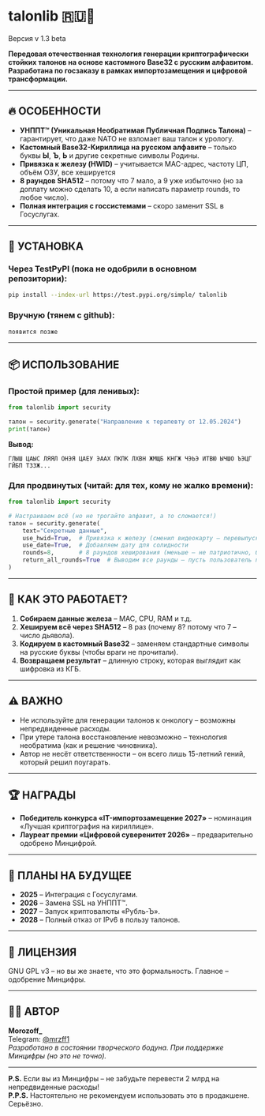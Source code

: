 # talonlib 🇷🇺🪪
Версия v 1.3 beta

**Передовая отечественная технология генерации криптографически стойких талонов на основе кастомного Base32 с русским алфавитом. Разработана по госзаказу в рамках импортозамещения и цифровой трансформации.**

---

## 🔥 ОСОБЕННОСТИ

- **УНППТ™ (Уникальная Необратимая Публичная Подпись Талона)** – гарантирует, что даже NATO не взломает ваш талон к урологу.
- **Кастомный Base32-Кириллица на русском алфавите** – только буквы **Ы**, **Ъ**, **Ь** и другие секретные символы Родины.
- **Привязка к железу (HWID)** – учитывается MAC-адрес, частоту ЦП, объём ОЗУ, все хешируется
- **8 раундов SHA512** – потому что 7 мало, а 9 уже избыточно (но за доплату можно сделать 10, а если написать параметр rounds, то любое число).
- **Полная интеграция с госсистемами** – скоро заменит SSL в Госуслугах.

---

## 🚀 УСТАНОВКА

### Через TestPyPI (пока не одобрили в основном репозитории):
```bash
pip install --index-url https://test.pypi.org/simple/ talonlib
```

### Вручную (тянем с github):
```bash
появится позже
```

---

## 📦 ИСПОЛЬЗОВАНИЕ

### Простой пример (для ленивых):
```python
from talonlib import security

талон = security.generate("Направление к терапевту от 12.05.2024")
print(талон)
```
**Вывод:**
```
ГЛЫШ ЦАЫС ЛЯЯЛ ОНЭЯ ЦАЕУ ЭААХ ПКПК ЛХВН ЖМЩБ КНГЖ ЧЭЬЭ ИТВЮ ЫЧШО ЪЭЦГ ГЙБП ТЗЗЖ...
```

### Для продвинутых (читай: для тех, кому не жалко времени):
```python
from talonlib import security

# Настраиваем всё (но не трогайте алфавит, а то сломается!)
талон = security.generate(
    text="Секретные данные",
    use_hwid=True,  # Привязка к железу (сменил видеокарту – перевыпускай талон!)
    use_date=True,  # Добавляем дату для солидности
    rounds=8,       # 8 раундов хеширования (меньше – не патриотично, больше – не оплатят)
    return_all_rounds=True  # Выводим все раунды – пусть пользователь почувствует мощь
)
```

---

## 🧩 КАК ЭТО РАБОТАЕТ?

1. **Собираем данные железа** – MAC, CPU, RAM и т.д.
2. **Хешируем всё через SHA512** – 8 раз (почему 8? потому что 7 – число дьявола).
3. **Кодируем в кастомный Base32** – заменяем стандартные символы на русские буквы (чтобы враги не прочитали).
4. **Возвращаем результат** – длинную строку, которая выглядит как шифровка из КГБ.

---

## ⚠️ ВАЖНО

- Не используйте для генерации талонов к онкологу – возможны непредвиденные расходы.
- При утере талона восстановление невозможно – технология необратима (как и решение чиновника).
- Автор не несёт ответственности – он всего лишь 15-летний гений, который решил поугарать.

---

## 🏆 НАГРАДЫ

- **Победитель конкурса «IT-импортозамещение 2027»** – номинация «Лучшая криптография на кириллице».
- **Лауреат премии «Цифровой суверенитет 2026»** – предварительно одобрено Минцифрой.

---

## 📅 ПЛАНЫ НА БУДУЩЕЕ

- **2025** – Интеграция с Госуслугами.
- **2026** – Замена SSL на УНППТ™.
- **2027** – Запуск криптовалюты «Рубль-Ъ».
- **2028** – Полный отказ от IPv6 в пользу талонов.

---

## 📝 ЛИЦЕНЗИЯ

GNU GPL v3 – но вы же знаете, что это формальность. Главное – одобрение Минцифры.

---

## 👨‍💻 АВТОР

**Morozoff_**  
Telegram: [@mrzff1](https://t.me/mrzff1)  
*Разработано в состоянии творческого бодуна. При поддержке Минцифры (но это не точно).*

---

**P.S.** Если вы из Минцифры – не забудьте перевести 2 млрд на непредвиденные расходы!  
**P.P.S.** Настоятельно не рекомендуем использовать это в продакшене. Серьёзно.
